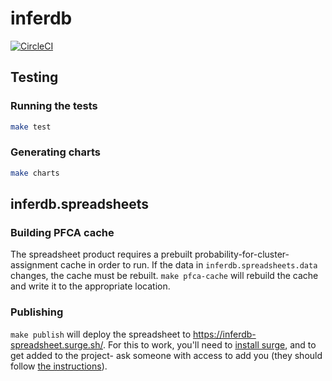 # inferdb

[![CircleCI](https://circleci.com/gh/probcomp/inferenceql.svg?style=svg&circle-token=a7fdbf0f271ddb2a6a9798c3a99bdb21c68080c2)](https://circleci.com/gh/probcomp/inferenceql)

## Testing

### Running the tests

```bash
make test
```

### Generating charts

```bash
make charts
```

## inferdb.spreadsheets

### Building PFCA cache

The spreadsheet product requires a prebuilt probability-for-cluster-assignment
cache in order to run. If the data in `inferdb.spreadsheets.data` changes, the
cache must be rebuilt. `make pfca-cache` will rebuild the cache and write it to
the appropriate location.

### Publishing

`make publish` will deploy the spreadsheet to
<https://inferdb-spreadsheet.surge.sh/>. For this to work, you'll need
to [install surge](https://surge.sh/help/getting-started-with-surge),
and to get added to the project- ask someone with access to add you (they
should follow [the instructions](https://surge.sh/help/adding-collaborators)).
